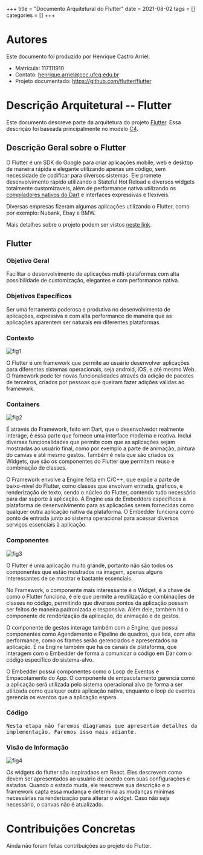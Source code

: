 +++
title = "Documento Arquitetural do Flutter"
date = 2021-08-02
tags = []
categories = []
+++

# Autores

Este documento foi produzido por Henrique Castro Arriel.

- Matrícula: 117111910
- Contato: henrique.arriel@ccc.ufcg.edu.br
- Projeto documentado: https://github.com/flutter/flutter

# Descrição Arquitetural -- Flutter

Este documento descreve parte da arquitetura do projeto [Flutter](https://github.com/flutter/flutter). Essa descrição foi baseada principalmente no modelo [C4](https://c4model.com/).

## Descrição Geral sobre o Flutter

O Flutter é um SDK do Google para criar aplicações mobile, web e desktop de maneira rápida e elegante utilizando apenas um código, sem necessidade de codificar para diversos sistemas. Ele promete desenvolvimento rápido utilizando o Stateful Hot Reload e diversos widgets totalmente customizaveis, além de performance nativa utilizando os [compiladores nativos do Dart](https://dart.dev/overview#platform) e interfaces expressivas e flexíveis.

Diversas empresas fizeram algumas aplicações utilizando o Flutter, como por exemplo: Nubank, Ebay e BMW. 

Mais detalhes sobre o projeto podem ser vistos [neste link](https://flutter.dev/).

## Flutter

### Objetivo Geral

Facilitar o desenvolvimento de aplicações multi-plataformas com alta possíbilidade de customização, elegantes e com performance nativa.

### Objetivos Específicos

Ser uma ferramenta poderosa e produtiva no desenvolvimento de aplicações, expressiva e com alta performance de maneira que as aplicações aparentem ser naturais em diferentes plataformas.

### Contexto

![fig1](Contexto.png)

O Flutter é um framework que permite ao usuário desenvolver aplicações para diferentes sistemas operacionais, seja android, iOS, e até mesmo Web. O framework pode ter novas funcionalidades através da adição de pacotes de terceiros, criados por pessoas que queiram fazer adições válidas ao framework.

### Containers

![fig2](Container.png)

É através do Framework, feito em Dart, que o desenvolvedor realmente interage, é essa parte que fornece uma interface moderna e reativa. Inclui diversas funcionalidades que permite com que as aplicações sejam mostradas ao usuário final, como por exemplo a parte de animação, pintura do canvas e até mesmo gestos. Também é nela que são criados os Widgets, que são os componentes do Flutter que permitem reuso e combinação de classes.

O Framework envolve a Engine feita em C/C++, que expõe a parte de baixo-nível do Flutter, como classes que envolvam entrada, gráficos, e renderização de texto, sendo o núcleo do Flutter, contendo tudo necessário para dar suporte à aplicação. A Engine usa de Embedders específicos à plataforma de desenvolvimento para as aplicações serem fornecidas como qualquer outra aplicação nativa da plataforma. O Embedder funciona como ponto de entrada junto ao sistema operacional para acessar diversos serviços essenciais à aplicação.

### Componentes

![fig3](Component.png)

O Flutter é uma aplicação muito grande, portanto não são todos os componentes que estão mostrados na imagem, apenas alguns interessantes de se mostrar e bastante essenciais.

No Framework, o componente mais interessante é o Widget, é a chave de como o Flutter funciona, é ele que permite a reutilização e combinações de classes no código, permitindo que diversos pontos da aplicação possam ser feitos de maneira padronizada e responsiva. Além dele, também há o componente de renderização da aplicação, de animação e de gestos. 

O componente de gestos interage também com a Engine, que possui componentes como Agendamento e Pipeline de quadros, que lida, com alta performance, como os frames serão gerenciados e apresentados na aplicação.  É na Engine também que há os canais de plataforma, que interagem com o Embedder de forma a comunicar o código em Dar com o código específico do sistema-alvo.

O Embedder possui componentes como o Loop de Eventos e Empacotamento do App. O componente de empacotamento gerencia como a aplicação será utilizada pelo sistema operacional alvo de forma a ser utilizada como qualquer outra aplicação nativa, enquanto o loop de eventos gerencia os eventos que a aplicação espera.


### Código

<pre>
Nesta etapa não faremos diagramas que apresentam detalhes da
implementação. Faremos isso mais adiante.
</pre>

### Visão de Informação

![fig4](Estado.png)

Os widgets do flutter são inspiradaos em React. Eles descrevem como devem ser apresentados ao usuário de acordo com suas configurações e estados. Quando o estado muda, ele reescreve sua descrição e o framework capta essa mudança e determina as mudanças mínimas necessárias na renderização para alterar o widget. Caso não seja necessário, o canvas não é atualizado.

# Contribuições Concretas

Ainda não foram feitas contribuições ao projeto do Flutter.